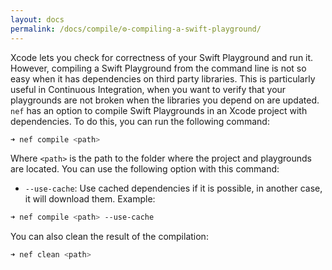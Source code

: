 ```yaml
---
layout: docs
permalink: /docs/compile/⚙️-compiling-a-swift-playground/
---
```


 Xcode lets you check for correctness of your Swift Playground and run it. However, compiling a Swift Playground from the command line is not so easy when it has dependencies on third party libraries. This is particularly useful in Continuous Integration, when you want to verify that your playgrounds are not broken when the libraries you depend on are updated. `nef` has an option to compile Swift Playgrounds in an Xcode project with dependencies. To do this, you can run the following command:
 
 ```bash
 ➜ nef compile <path>
 ```
 
 Where `<path>` is the path to the folder where the project and playgrounds are located. You can use the following option with this command:
 
 - `--use-cache`: Use cached dependencies if it is possible, in another case, it will download them. Example:
 
 ```bash
 ➜ nef compile <path> --use-cache
 ```
 
 You can also clean the result of the compilation:
 
 ```bash
 ➜ nef clean <path>
 ```
